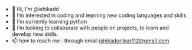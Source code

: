 - 👋 Hi, I’m @ishikadd
- 👀 I’m interested in coding and learning new coding languages and skills 
- 🌱 I’m currently learning python
- 💞️ I’m looking to collaborate with people on projects, to learn and develop new skills.
- 📫 how to reach me : through email ishikadorlikar112@gmail.com

<!---
ishikadd/ishikadd is a ✨ special ✨ repository because its `README.md` (this file) appears on your GitHub profile.
You can click the Preview link to take a look at your changes.
--->
